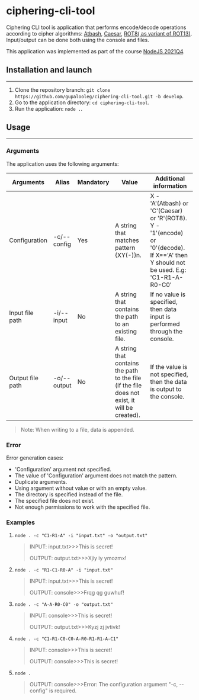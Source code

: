 # ciphering-cli-tool

Ciphering CLI tool is application that performs encode/decode operations according to cipher algorithms: [Atbash](https://en.wikipedia.org/wiki/Atbash), [Caesar](https://en.wikipedia.org/wiki/Caesar_cipher), [ROT8( as variant of ROT13)](https://en.wikipedia.org/wiki/ROT13). Input/output can be done both using the console and files.

This application was implemented as part of the course [NodeJS 2021Q4](https://rs.school/nodejs/).

## Installation and launch

---

1. Clone the repository branch: `git clone https://github.com/gupalooleg/ciphering-cli-tool.git -b develop`.
2. Go to the application directory: `cd ciphering-cli-tool`.
3. Run the application: `node .`.

## Usage

---

### Arguments

The application uses the following arguments:

| Arguments        | Alias       | Mandatory | Value                                                                                         | Additional information                                                                                                                 |
| ---------------- | ----------- | --------- | --------------------------------------------------------------------------------------------- | -------------------------------------------------------------------------------------------------------------------------------------- |
| Configuration    | -c/--config | Yes       | A string that matches pattern {XY(-)}n.                                                       | X - 'A'(Atbash) or 'C'(Caesar) or 'R'(ROT8). Y - '1'(encode) or '0'(decode). If X=='A' then Y should not be used. E.g: 'C1-R1-A-R0-C0' |
| Input file path  | -i/--input  | No        | A string that contains the path to an existing file.                                          | If no value is specified, then data input is performed through the console.                                                            |
| Output file path | -o/--output | No        | A string that contains the path to the file (if the file does not exist, it will be created). | If the value is not specified, then the data is output to the console.                                                                 |

> Note: When writing to a file, data is appended.

### Error

Error generation cases:

- 'Configuration' argument not specified.
- The value of 'Configuration' argument does not match the pattern.
- Duplicate arguments.
- Using argument without value or with an empty value.
- The directory is specified instead of the file.
- The specified file does not exist.
- Not enough permissions to work with the specified file.

### Examples

1. `node . -c "C1-R1-A" -i "input.txt" -o "output.txt"`

   > INPUT: input.txt>>>This is secret!
   >
   > OUTPUT: output.txt>>>Xjiy iy ymozmx!

2. `node . -c "R1-C1-R0-A" -i "input.txt"`

   > INPUT: input.txt>>>This is secret!
   >
   > OUTPUT: console>>>Frqg qg guwhuf!

3. `node . -c "A-A-R0-C0" -o "output.txt"`

   > INPUT: console>>>This is secret!
   >
   > OUTPUT: output.txt>>>Kyzj zj jvtivk!

4. `node . -c "C1-R1-C0-C0-A-R0-R1-R1-A-C1"`

   > INPUT: console>>>This is secret!
   >
   > OUTPUT: console>>>This is secret!

5. `node .`
   > OUTPUT: console>>>Error: The configuration argument "-c, --config" is required.
